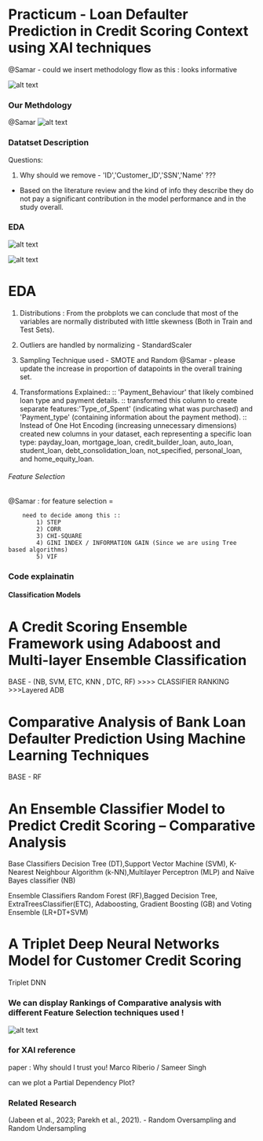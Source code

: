 # Practicum - Loan Defaulter Prediction in Credit Scoring Context using XAI techniques

 <!-- Samar - please explain the code and output briefly ( can mention in the final paper ) -->

@Samar - could we insert methodology flow as this : looks informative

![alt text](image-1.png)

### Our Methdology ###
@Samar 
![alt text](image-3.png)



### Datatset Description ###
 Questions:
 1) Why should we remove - 'ID','Customer_ID','SSN','Name' ???
-  Based on the literature review and the kind of info they describe they do not pay a significant contribution in the model performance and in the study overall.


###  EDA ### 

![alt text](image.png)

![alt text](sampling_output.png)

# EDA
1) Distributions : From the probplots we can conclude that most of the variables are normally distributed with little skewness (Both in Train and Test Sets).

2) Outliers are handled by normalizing - StandardScaler

3) Sampling Technique used - SMOTE and Random 
@Samar - please update the increase in proportion of datapoints in the overall training set.

4) Transformations Explained::
        :: 'Payment_Behaviour' that likely combined loan type and payment details.
        :: transformed this column to create separate features:'Type_of_Spent' (indicating what was purchased) and   'Payment_type' (containing information about the payment method).
        :: Instead of One Hot Encoding (increasing unnecessary dimensions) created new columns in your dataset, each representing a specific loan type: payday_loan, mortgage_loan, credit_builder_loan, auto_loan, student_loan, debt_consolidation_loan, not_specified, personal_loan, and home_equity_loan.


 ###### Feature Selection ########

@Samar : for feature selection =

        need to decide among this ::
            1) STEP
            2) CORR
            3) CHI-SQUARE
            4) GINI INDEX / INFORMATION GAIN (Since we are using Tree based algorithms)
            5) VIF
             

### Code explainatin ###


#### Classification Models ####


# A Credit Scoring Ensemble Framework using Adaboost and Multi-layer Ensemble Classification

BASE - (NB, SVM, ETC, KNN , DTC, RF) >>>> CLASSIFIER RANKING >>>Layered ADB

# Comparative Analysis of Bank Loan Defaulter Prediction Using Machine Learning Techniques

BASE - RF


# An Ensemble Classifier Model to Predict Credit Scoring – Comparative Analysis

Base Classifiers 
Decision Tree (DT),Support Vector Machine (SVM), K-Nearest Neighbour Algorithm (k-NN),Multilayer Perceptron (MLP) and Naïve Bayes classifier (NB) 

Ensemble Classifiers
Random Forest (RF),Bagged Decision Tree, ExtraTreesClassifier(ETC), Adaboosting, Gradient Boosting (GB) and Voting Ensemble (LR+DT+SVM)


# A Triplet Deep Neural Networks Model for Customer Credit Scoring

Triplet DNN





### We can display Rankings of Comparative analysis with different Feature Selection techniques used !

![alt text](image-2.png)


### for XAI reference 

paper : Why should I trust you! Marco Riberio / Sameer Singh


can we plot a Partial Dependency Plot? 


### Related Research ### 

(Jabeen et al., 2023; Parekh et al., 2021). - Random Oversampling and Random Undersampling